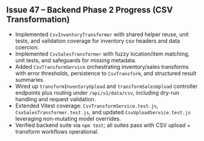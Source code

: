 ## Issue 47 – Backend Phase 2 Progress (CSV Transformation)
- Implemented `CsvInventoryTransformer` with shared helper reuse, unit tests, and validation coverage for inventory csv headers and data coercion.
- Implemented `CsvSalesTransformer` with fuzzy location/item matching, unit tests, and safeguards for missing metadata.
- Added `CsvTransformService` orchestrating inventory/sales transforms with error thresholds, persistence to `CsvTransform`, and structured result summaries.
- Wired up `transformInventoryUpload` and `transformSalesUpload` controller endpoints plus routing under `/api/v1/data/csv`, including dry-run handling and request validation.
- Extended Vitest coverage: `CsvTransformService.test.js`, `CsvSalesTransformer.test.js`, and updated `CsvUploadService.test.js` leveraging non-mutating model overrides.
- Verified backend suite via `npm test`; all suites pass with CSV upload + transform workflows operational.
